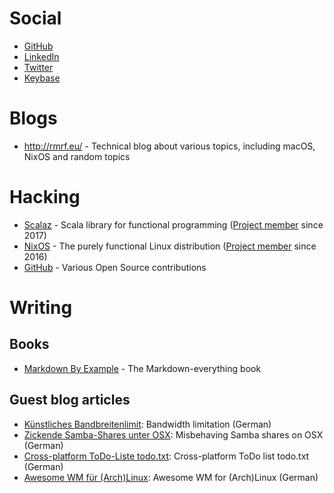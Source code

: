 # Social

- [GitHub](https://github.com/NeQuissimus)
- [LinkedIn](http://ca.linkedin.com/in/timsteinbach)
- [Twitter](https://twitter.com/#!/Tim_Steinbach)
- [Keybase](https://keybase.io/nequissimus)

# Blogs

- <http://rmrf.eu/> - Technical blog about various topics, including macOS, NixOS and random topics

# Hacking

- [Scalaz](https://github.com/scalaz/) - Scala library for functional programming ([Project member](https://github.com/orgs/scalaz/people?utf8=%E2%9C%93&query=NeQuissimus) since 2017)
- [NixOS](https://nixos.org) - The purely functional Linux distribution ([Project member](https://github.com/orgs/NixOS/people?utf8=%E2%9C%93&query=NeQuissimus) since 2016)
- [GitHub](https://github.com/pulls?utf8=%E2%9C%93&q=is%3Apr+author%3ANeQuissimus+is%3Aclosed) - Various Open Source contributions

# Writing

## Books

- [Markdown By Example](http://markdownbyexample.com/) - The Markdown-everything book

## Guest blog articles

- [Künstliches Bandbreitenlimit](http://nequissimus.github.com/doc/Bandbreitenlimit_GER.pdf): Bandwidth limitation (German)
- [Zickende Samba-Shares unter OSX](http://nequissimus.github.com/doc/Samba-Shares_GER.pdf): Misbehaving Samba shares on OSX (German)
- [Cross-platform ToDo-Liste todo.txt](http://nequissimus.github.com/doc/Todotxt_GER.pdf): Cross-platform ToDo list todo.txt (German)
- [Awesome WM für (Arch)Linux](http://nequissimus.github.com/doc/AwesomeWM_GER.pdf): Awesome WM for (Arch)Linux (German)

<script type="text/javascript">
  var gaJsHost = (("https:" == document.location.protocol) ? "https://ssl." : "http://www.");
  document.write(unescape("%3Cscript src='" + gaJsHost + "google-analytics.com/ga.js' type='text/javascript'%3E%3C/script%3E"));
  </script>
  <script type="text/javascript">
  try {
    var pageTracker = _gat._getTracker("UA-16920656-2");
    pageTracker._trackPageview();
  } catch(err) {}
  </script>

